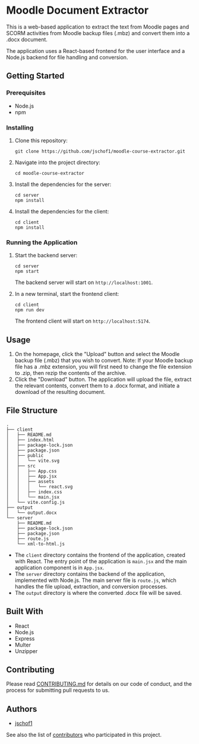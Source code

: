 # Moodle Document Extractor

This is a web-based application to extract the text from Moodle pages and SCORM activities from Moodle backup files (.mbz) and convert them into a .docx document.

The application uses a React-based frontend for the user interface and a Node.js backend for file handling and conversion.

## Getting Started

### Prerequisites

- Node.js
- npm

### Installing

1. Clone this repository:

   ```
   git clone https://github.com/jschof1/moodle-course-extractor.git
   ```
2. Navigate into the project directory:

   ```
   cd moodle-course-extractor
   ```
3. Install the dependencies for the server:

   ```
   cd server
   npm install
   ```
4. Install the dependencies for the client:

   ```
   cd client
   npm install
   ```

### Running the Application

1. Start the backend server:

   ```
   cd server
   npm start
   ```

   The backend server will start on `http://localhost:1001`.
2. In a new terminal, start the frontend client:

   ```
   cd client
   npm run dev
   ```

   The frontend client will start on `http://localhost:5174`.

## Usage

1. On the homepage, click the "Upload" button and select the Moodle backup file (.mbz) that you wish to convert. Note: If your Moodle backup file has a .mbz extension, you will first need to change the file extension to .zip, then rezip the contents of the archive.
2. Click the "Download" button. The application will upload the file, extract the relevant contents, convert them to a .docx format, and initiate a download of the resulting document.

## File Structure

```
.
├── client
│   ├── README.md
│   ├── index.html
│   ├── package-lock.json
│   ├── package.json
│   ├── public
│   │   └── vite.svg
│   ├── src
│   │   ├── App.css
│   │   ├── App.jsx
│   │   ├── assets
│   │   │   └── react.svg
│   │   ├── index.css
│   │   └── main.jsx
│   └── vite.config.js
├── output
│   └── output.docx
└── server
    ├── README.md
    ├── package-lock.json
    ├── package.json
    ├── route.js
    └── xml-to-html.js
```

- The `client` directory contains the frontend of the application, created with React. The entry point of the application is `main.jsx` and the main application component is in `App.jsx`.
- The `server` directory contains the backend of the application, implemented with Node.js. The main server file is `route.js`, which handles the file upload, extraction, and conversion processes.
- The `output` directory is where the converted .docx file will be saved.

## Built With

- React
- Node.js
- Express
- Multer
- Unzipper

## Contributing

Please read [CONTRIBUTING.md](CONTRIBUTING.md) for details on our code of conduct, and the process for submitting pull requests to us.

## Authors

- [jschof1](https://github.com/jschof1)

See also the list of [contributors](https://github.com/jschof1/moodle-course-extractor/contributors) who participated in this project.
